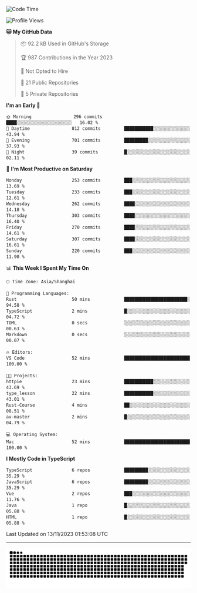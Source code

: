 <!--
<picture>
  <source
    srcset="https://github-readme-stats.vercel.app/api?username=kevinxft&show_icons=true&theme=dark"
    media="(prefers-color-scheme: dark)"
  />
  <source
    srcset="https://github-readme-stats.vercel.app/api?username=kevinxft&show_icons=true"
    media="(prefers-color-scheme: light), (prefers-color-scheme: no-preference)"
  />
  <img src="https://github-readme-stats.vercel.app/api?username=kevinxft&show_icons=true" />
</picture>
-->

<!--START_SECTION:waka-->
![Code Time](http://img.shields.io/badge/Code%20Time-1%2C306%20hrs%2037%20mins-blue)

![Profile Views](http://img.shields.io/badge/Profile%20Views-0-blue)

**🐱 My GitHub Data** 

> 📦 92.2 kB Used in GitHub's Storage 
 > 
> 🏆 987 Contributions in the Year 2023
 > 
> 🚫 Not Opted to Hire
 > 
> 📜 21 Public Repositories 
 > 
> 🔑 5 Private Repositories 
 > 
**I'm an Early 🐤** 

```text
🌞 Morning                296 commits         ████░░░░░░░░░░░░░░░░░░░░░   16.02 % 
🌆 Daytime                812 commits         ███████████░░░░░░░░░░░░░░   43.94 % 
🌃 Evening                701 commits         █████████░░░░░░░░░░░░░░░░   37.93 % 
🌙 Night                  39 commits          █░░░░░░░░░░░░░░░░░░░░░░░░   02.11 % 
```
📅 **I'm Most Productive on Saturday** 

```text
Monday                   253 commits         ███░░░░░░░░░░░░░░░░░░░░░░   13.69 % 
Tuesday                  233 commits         ███░░░░░░░░░░░░░░░░░░░░░░   12.61 % 
Wednesday                262 commits         ████░░░░░░░░░░░░░░░░░░░░░   14.18 % 
Thursday                 303 commits         ████░░░░░░░░░░░░░░░░░░░░░   16.40 % 
Friday                   270 commits         ████░░░░░░░░░░░░░░░░░░░░░   14.61 % 
Saturday                 307 commits         ████░░░░░░░░░░░░░░░░░░░░░   16.61 % 
Sunday                   220 commits         ███░░░░░░░░░░░░░░░░░░░░░░   11.90 % 
```


📊 **This Week I Spent My Time On** 

```text
🕑︎ Time Zone: Asia/Shanghai

💬 Programming Languages: 
Rust                     50 mins             ████████████████████████░   94.58 % 
TypeScript               2 mins              █░░░░░░░░░░░░░░░░░░░░░░░░   04.72 % 
TOML                     0 secs              ░░░░░░░░░░░░░░░░░░░░░░░░░   00.63 % 
Markdown                 0 secs              ░░░░░░░░░░░░░░░░░░░░░░░░░   00.07 % 

🔥 Editors: 
VS Code                  52 mins             █████████████████████████   100.00 % 

🐱‍💻 Projects: 
httpie                   23 mins             ███████████░░░░░░░░░░░░░░   43.69 % 
type_lesson              22 mins             ███████████░░░░░░░░░░░░░░   43.01 % 
Rust-Course              4 mins              ██░░░░░░░░░░░░░░░░░░░░░░░   08.51 % 
av-master                2 mins              █░░░░░░░░░░░░░░░░░░░░░░░░   04.79 % 

💻 Operating System: 
Mac                      52 mins             █████████████████████████   100.00 % 
```

**I Mostly Code in TypeScript** 

```text
TypeScript               6 repos             █████████░░░░░░░░░░░░░░░░   35.29 % 
JavaScript               6 repos             █████████░░░░░░░░░░░░░░░░   35.29 % 
Vue                      2 repos             ███░░░░░░░░░░░░░░░░░░░░░░   11.76 % 
Java                     1 repo              █░░░░░░░░░░░░░░░░░░░░░░░░   05.88 % 
HTML                     1 repo              █░░░░░░░░░░░░░░░░░░░░░░░░   05.88 % 
```




 Last Updated on 13/11/2023 01:53:08 UTC
<!--END_SECTION:waka-->

---

<picture>
  <source media="(prefers-color-scheme: dark)" srcset="https://raw.githubusercontent.com/kevinxft/kevinxft/output/github-contribution-grid-snake-dark.svg">
  <source media="(prefers-color-scheme: light)" srcset="https://raw.githubusercontent.com/kevinxft/kevinxft/output/github-contribution-grid-snake.svg">
  <img alt="github contribution grid snake animation" src="https://raw.githubusercontent.com/kevinxft/kevinxft/output/github-contribution-grid-snake.svg">
</picture>